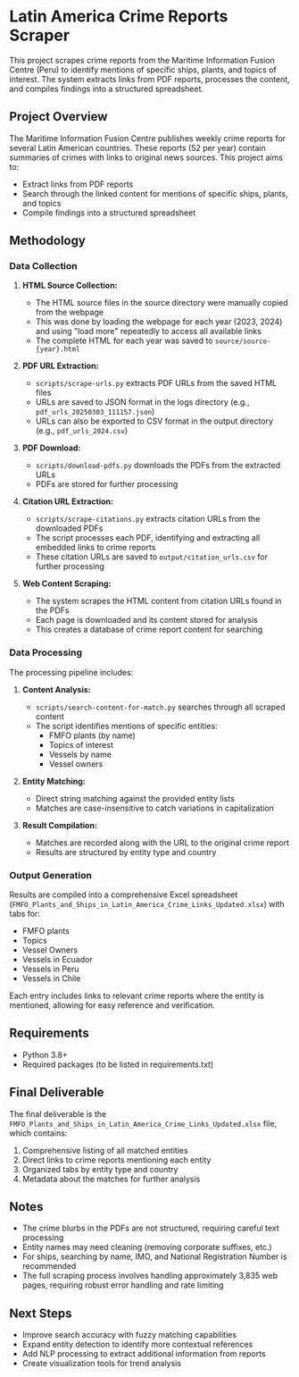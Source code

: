 # **Latin America Crime Reports Scraper**

This project scrapes crime reports from the Maritime Information Fusion Centre (Peru) to identify mentions of specific ships, plants, and topics of interest. The system extracts links from PDF reports, processes the content, and compiles findings into a structured spreadsheet.

## **Project Overview**

The Maritime Information Fusion Centre publishes weekly crime reports for several Latin American countries. These reports (52 per year) contain summaries of crimes with links to original news sources. This project aims to:

- Extract links from PDF reports
- Search through the linked content for mentions of specific ships, plants, and topics
- Compile findings into a structured spreadsheet

## **Methodology**

### **Data Collection**

1. **HTML Source Collection:**
   - The HTML source files in the source directory were manually copied from the webpage
   - This was done by loading the webpage for each year (2023, 2024) and using "load more" repeatedly to access all available links
   - The complete HTML for each year was saved to `source/source-{year}.html`

2. **PDF URL Extraction:**
   - `scripts/scrape-urls.py` extracts PDF URLs from the saved HTML files
   - URLs are saved to JSON format in the logs directory (e.g., `pdf_urls_20250303_111157.json`)
   - URLs can also be exported to CSV format in the output directory (e.g., `pdf_urls_2024.csv`)

3. **PDF Download:**
   - `scripts/download-pdfs.py` downloads the PDFs from the extracted URLs
   - PDFs are stored for further processing

4. **Citation URL Extraction:**
   - `scripts/scrape-citations.py` extracts citation URLs from the downloaded PDFs
   - The script processes each PDF, identifying and extracting all embedded links to crime reports
   - These citation URLs are saved to `output/citation_urls.csv` for further processing

5. **Web Content Scraping:**
   - The system scrapes the HTML content from citation URLs found in the PDFs
   - Each page is downloaded and its content stored for analysis
   - This creates a database of crime report content for searching

### **Data Processing**

The processing pipeline includes:

1. **Content Analysis:**
   - `scripts/search-content-for-match.py` searches through all scraped content
   - The script identifies mentions of specific entities:
     - FMFO plants (by name)
     - Topics of interest
     - Vessels by name
     - Vessel owners

2. **Entity Matching:**
   - Direct string matching against the provided entity lists
   - Matches are case-insensitive to catch variations in capitalization

3. **Result Compilation:**
   - Matches are recorded along with the URL to the original crime report
   - Results are structured by entity type and country

### **Output Generation**

Results are compiled into a comprehensive Excel spreadsheet (`FMFO_Plants_and_Ships_in_Latin_America_Crime_Links_Updated.xlsx`) with tabs for:
- FMFO plants
- Topics
- Vessel Owners
- Vessels in Ecuador
- Vessels in Peru
- Vessels in Chile

Each entry includes links to relevant crime reports where the entity is mentioned, allowing for easy reference and verification.

## **Requirements**

- Python 3.8+
- Required packages (to be listed in requirements.txt)

## **Final Deliverable**

The final deliverable is the `FMFO_Plants_and_Ships_in_Latin_America_Crime_Links_Updated.xlsx` file, which contains:

1. Comprehensive listing of all matched entities
2. Direct links to crime reports mentioning each entity
3. Organized tabs by entity type and country
4. Metadata about the matches for further analysis

## **Notes**

- The crime blurbs in the PDFs are not structured, requiring careful text processing
- Entity names may need cleaning (removing corporate suffixes, etc.)
- For ships, searching by name, IMO, and National Registration Number is recommended
- The full scraping process involves handling approximately 3,835 web pages, requiring robust error handling and rate limiting

## **Next Steps**

- Improve search accuracy with fuzzy matching capabilities
- Expand entity detection to identify more contextual references
- Add NLP processing to extract additional information from reports
- Create visualization tools for trend analysis

